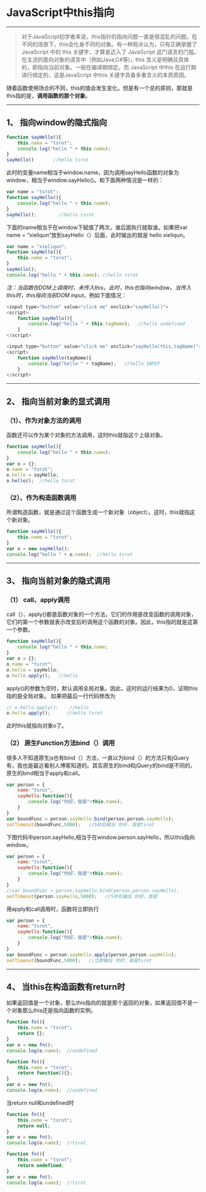 ﻿# JavaScript中this指向

------

> 对于JavaScript初学者来说，this指针的指向问题一直是很混乱的问题。在不同的场景下，this会化身不同的对象。有一种观点认为，只有正确掌握了
> JavaScript 中的 this 关键字，才算是迈入了 JavaScript
> 这门语言的门槛。在主流的面向对象的语言中（例如Java,C#等)，this 含义是明确且具体的，即指向当前对象。一般在编译期绑定。而
> JavaScript 中this 在运行期进行绑定的，这是JavaScript 中this 关键字具备多重含义的本质原因。

随着函数使用场合的不同，this的值会发生变化。但是有一个总的原则，那就是this指的是，**调用函数的那个对象**。


----------

## 1、	指向window的隐式指向
```javascript
function sayHello(){
    this.nama = "tsrot";
    console.log("hello " + this.name);
}
sayHello()       //hello tsrot
```
此时的变量name相当于window.name，因为调用sayHello函数的对象为window，相当于window.sayHello()。和下面两种情况是一样的：
```javascript
var name = "tsrot";
function sayHello(){
    console.log("hello " + this.name);
}
sayHello();        //hello tsrot
```
下面的name相当于在window下赋值了两次，谁后面执行就取谁。如果把var name = “xieliqun”放到sayHello（）后面，此时输出的就是 hello xieliqun。
```javascript
var name = "xieliqun";
function sayHello(){
    this.name = "tsrot";
}
sayHello();       
console.log("hello " + this.name); //hello tsrot
```
*注：当函数在DOM上调用时，未传入this，此时，this也指向window。当传入this时，this指向当前DOM input*，例如下面情况：
```javascript
<input type="button" value="click me" onclick="sayHello()">
<script>
	function sayHello(){
    	console.log("hello " + this.tagName);   //hello undefined
    }
</script>
```
```javascript
<input type="button" value="click me" onclick="sayHello(this.tagName)">
<script>
	function sayHello(tagName){
    	console.log("hello " + tagName);   //hello INPUT
    }
</script>
```


----------
## 2、	指向当前对象的显式调用

### （1）、作为对象方法的调用
函数还可以作为某个对象的方法调用，这时this就指这个上级对象。
```javascript
function sayHello(){
    console.log("hello " + this.name);
}
var o = {};
o.name = "tsrot";
o.hello = sayHello;
o.hello();  //hello tsrot
```
### （2）、作为构造函数调用
所谓构造函数，就是通过这个函数生成一个新对象（object）。这时，this就指这个新对象。
```javascript
function sayHello(){
    this.name = "tsrot";
}
var o = new sayHello();
console.log("hello " + o.name);  //hello tsrot
```

----------


## 3、	指向当前对象的隐式调用
### （1）	call、apply调用
call（）、apply()都是函数对象的一个方法，它们的作用是改变函数的调用对象，它们的第一个参数就表示改变后的调用这个函数的对象。因此，this指的就是这第一个参数。
```javascript
function sayHello(){
    console.log("hello " + this.name;
}
var o = {};
o.name = "tsrot";
o.hello = sayHello;
o.hello.apply();   //hello
```
apply()的参数为空时，默认调用全局对象。因此，这时的运行结果为0，证明this指的是全局对象。
如果把最后一行代码修改为
```javascript
// o.hello.apply();    //hello
o.hello.apply();      //hello tsrot
```
此时this就指向对象o了。
### （2）	原生Function方法bind（）调用
很多人不知道原生js也有bind（）方法，一直以为bind（）的方法只有jQuery有，我也是最近看别人博客知道的。其实原生的bind和jQuery的bind是不同的，原生的bind相当于apply和call。
```javascript
var person = {
    name:"tsrot",
    sayHello:function(){
        console.log("你好，我是"+this.name);
    }
}
var boundFunc = person.sayHello.bind(person,person.sayHello);
setTimeout(boundFunc,5000);   //5秒后输出 你好，我是tsrot
```
下图代码中person.sayHello,相当于在window.person.sayHello，所以this指向window。
```javascript
var person = {
    name:"tsrot",
    sayHello:function(){
        console.log("你好，我是"+this.name);
    }
}
//var boundFunc = person.sayHello.bind(person,person.sayHello);
setTimeout(person.sayHello,5000);   //5秒后输出 你好，我是
```
用apply和call调用时，函数将立即执行
```javascript
var person = {
    name:"tsrot",
    sayHello:function(){
        console.log("你好，我是"+this.name);
    }
}
var boundFunc = person.sayHello.apply(person,person.sayHello);
setTimeout(boundFunc,5000);   //立即输出 你好，我是tsrot
```


----------
## 4、	当this在构造函数有return时
如果返回值是一个对象，那么this指向的就是那个返回的对象，如果返回值不是一个对象那么this还是指向函数的实例。
```javascript
function fn(){
    this.name = "tsrot";
    return {};
}
var o = new fn();
console.log(o.name);  //undefined
```
```javascript
function fn(){
    this.name = "tsrot";
    return function(){};
}
var o = new fn();
console.log(o.name);  //undefined
```
当return null和undefined时
```javascript
function fn(){
    this.name = "tsrot";
    return null;
}
var o = new fn();
console.log(o.name);  //tsrot
```
```javascript
function fn(){
    this.name = "tsrot";
    return undefined;
}
var o = new fn();
console.log(o.name);  //tsrot
```
